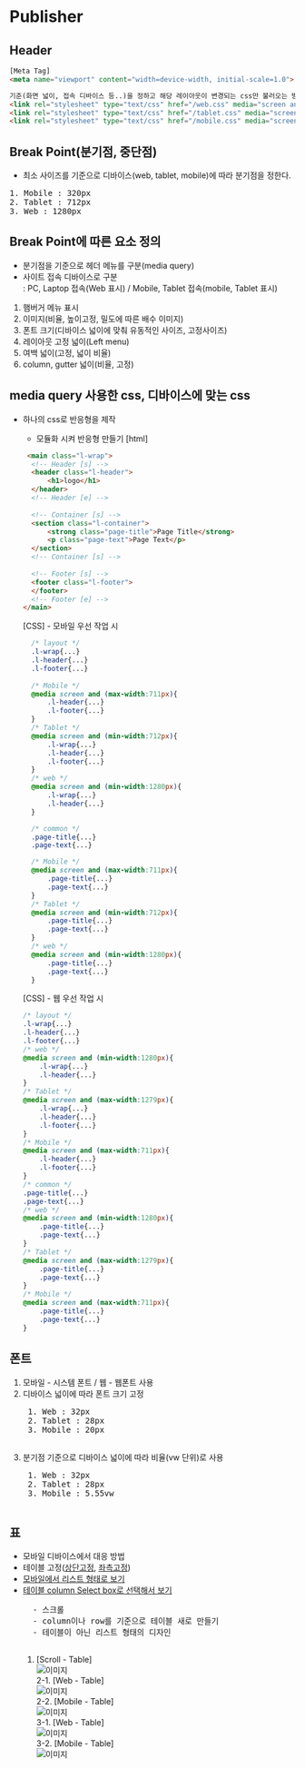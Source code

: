 # Publisher

## Header

```html
[Meta Tag]
<meta name="viewport" content="width=device-width, initial-scale=1.0">
```

```html
기준(화면 넓이, 접속 디바이스 등..)을 정하고 해당 레이아웃이 변경되는 css만 불러오는 방법
<link rel="stylesheet" type="text/css" href="/web.css" media="screen and (min-width:1280px)" />
<link rel="stylesheet" type="text/css" href="/tablet.css" media="screen and (min-width:712px) and (max-width:1279px)" />
<link rel="stylesheet" type="text/css" href="/mobile.css" media="screen and (max-width:711px)" />
```

## Break Point(분기점, 중단점)
* 최소 사이즈를 기준으로 디바이스(web, tablet, mobile)에 따라 분기점을 정한다.  
<pre>
1. Mobile : 320px
2. Tablet : 712px
3. Web : 1280px
</pre>

## Break Point에 따른 요소 정의
* 분기점을 기준으로 헤더 메뉴를 구분(media query)
* 사이트 접속 디바이스로 구분  
: PC, Laptop 접속(Web 표시) / Mobile, Tablet 접속(mobile, Tablet 표시)

1. 햄버거 메뉴 표시
2. 이미지(비율, 높이고정, 밀도에 따른 배수 이미지)
3. 폰트 크기(디바이스 넓이에 맞춰 유동적인 사이즈, 고정사이즈)
4. 레이아웃 고정 넓이(Left menu)
5. 여백 넓이(고정, 넓이 비율)
6. column, gutter 넓이(비율, 고정)

## media query 사용한 css, 디바이스에 맞는 css
* 하나의 css로 반응형을 제작
    * 모듈화 시켜 반응형 만들기
    [html]
    ``` html
     <main class="l-wrap">
      <!-- Header [s] -->
      <header class="l-header">
          <h1>logo</h1>
      </header>
      <!-- Header [e] -->
      
      <!-- Container [s] -->
      <section class="l-container">
          <strong class="page-title">Page Title</strong>
          <p class="page-text">Page Text</p>
      </section>
      <!-- Container [s] -->
      
      <!-- Footer [s] -->
      <footer class="l-footer">
      </footer>
      <!-- Footer [e] -->
  </main>
  ```
  [CSS] - 모바일 우선 작업 시
  ``` css
    /* layout */
    .l-wrap{...}
    .l-header{...}
    .l-footer{...}  
    
    /* Mobile */
    @media screen and (max-width:711px){
        .l-header{...}
        .l-footer{...}
    }
    /* Tablet */
    @media screen and (min-width:712px){
        .l-wrap{...}
        .l-header{...}
        .l-footer{...}
    }
    /* web */
    @media screen and (min-width:1280px){
        .l-wrap{...}
        .l-header{...}
    }  

    /* common */
    .page-title{...}
    .page-text{...}

    /* Mobile */
    @media screen and (max-width:711px){
        .page-title{...}
        .page-text{...}
    }
    /* Tablet */
    @media screen and (min-width:712px){
        .page-title{...}
        .page-text{...}
    }
    /* web */
    @media screen and (min-width:1280px){
        .page-title{...}
        .page-text{...}
    }
  ```

    [CSS] - 웹 우선 작업 시
    ``` css
    /* layout */
    .l-wrap{...}
    .l-header{...}
    .l-footer{...}  
    /* web */
    @media screen and (min-width:1280px){
        .l-wrap{...}
        .l-header{...}
    }  
    /* Tablet */
    @media screen and (max-width:1279px){
        .l-wrap{...}
        .l-header{...}
        .l-footer{...}
    }
    /* Mobile */
    @media screen and (max-width:711px){
        .l-header{...}
        .l-footer{...}
    }
    /* common */
    .page-title{...}
    .page-text{...}
    /* web */
    @media screen and (min-width:1280px){
        .page-title{...}
        .page-text{...}
    }
    /* Tablet */
    @media screen and (max-width:1279px){
        .page-title{...}
        .page-text{...}
    }
    /* Mobile */
    @media screen and (max-width:711px){
        .page-title{...}
        .page-text{...}
    }
    ```

## 폰트  
1. 모바일 - 시스템 폰트 / 웹 - 웹폰트 사용
2. 디바이스 넓이에 따라 폰트 크기 고정
    <pre>
    1. Web : 32px
    2. Tablet : 28px
    3. Mobile : 20px
    </pre>
3. 분기점 기준으로 디바이스 넓이에 따라 비율(vw 단위)로 사용
    <pre>
    1. Web : 32px
    2. Tablet : 28px
    3. Mobile : 5.55vw
    </pre>

## 표 
* 모바일 디바이스에서 대응 방법  
* 테이블 고정([상단고정](https://codepen.io/blythe4/pen/qgaBVG/), [좌측고정](https://codepen.io/blythe4/pen/OdRJvb/))
* [모바일에서 리스트 형태로 보기](https://www.jqueryscript.net/demo/Small-Responsive-Table-Plugin-with-jQuery-CSS3-Stacked-Rows/)  
* [테이블 column Select box로 선택해서 보기](http://gergeo.se/RWD-Table-Patterns/)  
    <pre>
    - 스크롤
    - column이나 row를 기준으로 테이블 새로 만들기
    - 테이블이 아닌 리스트 형태의 디자인
    </pre>
    1. [Scroll - Table]  
    ![이미지](/img/table-scroll.png)  
    2-1. [Web - Table]  
    ![이미지](/img/table-web.png)  
    2-2. [Mobile - Table]  
    ![이미지](/img/table-mobile.png)  
    3-1. [Web - Table]  
    ![이미지](/img/table-list-web.png)  
    3-2. [Mobile - Table]  
    ![이미지](/img/table-list-mobile.png)  
